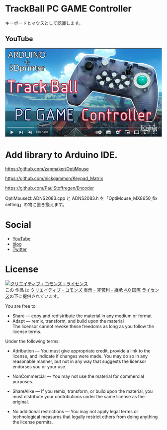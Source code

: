 # TrackBall PC GAME Controller

キーボードとマウスとして認識します。

## YouTube
 [![VIDEO](https://github.com/ALLAN-mfQ/TrackBall_PC-GAME_Controller/blob/main/image/WS000000.jpg)](https://www.youtube.com/watch?v=2RWrr7OUH1g&t=10s)  
 
 
# Add library to Arduino IDE.

https://github.com/zapmaker/OptiMouse  

https://github.com/nickgammon/Keypad_Matrix  

https://github.com/PaulStoffregen/Encoder  

OptiMouseは ADNS2083.cpp と ADNS2083.h を「OptiMouse_MX8650_fix setting」の物に置き換えます。  


# Social
- [YouTube](https://www.youtube.com/channel/UCiIz3zCHwNroYE9h4h5BDew)  
- [blog](http://ftukurou.blog41.fc2.com/)  
- [Twitter](https://twitter.com/Qdegozaimasu)  

# License
<a rel="license" href="http://creativecommons.org/licenses/by-nc-sa/4.0/"><img alt="クリエイティブ・コモンズ・ライセンス" style="border-width:0" src="https://i.creativecommons.org/l/by-nc-sa/4.0/88x31.png" /></a><br />この 作品 は <a rel="license" href="http://creativecommons.org/licenses/by-nc-sa/4.0/">クリエイティブ・コモンズ 表示 - 非営利 - 継承 4.0 国際 ライセンス</a>の下に提供されています。  
  
You are free to:  
- Share — copy and redistribute the material in any medium or format  
- Adapt — remix, transform, and build upon the material  
The licensor cannot revoke these freedoms as long as you follow the license terms.  
  
Under the following terms:  
- Attribution — You must give appropriate credit, provide a link to the license, and indicate if changes were made. You may do so in any reasonable manner, but not in any way that suggests the licensor endorses you or your use.  
  
- NonCommercial — You may not use the material for commercial purposes.  
  
- ShareAlike — If you remix, transform, or build upon the material, you must distribute your contributions under the same license as the original.  
  
- No additional restrictions — You may not apply legal terms or technological measures that legally restrict others from doing anything the license permits.  

